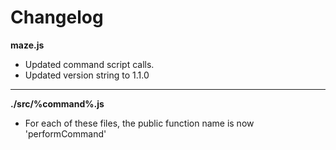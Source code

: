 # Changelog

**maze.js**
* Updated command script calls.
* Updated version string to 1.1.0

---

**./src/%command%.js**
* For each of these files, the public function name is now 'performCommand'

